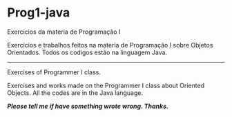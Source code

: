 Prog1-java
==========

Exercicios da materia de Programação I


Exercicios e trabalhos feitos na materia de Programação I sobre Objetos Orientados.
Todos os codigos estão na linguagem Java.


----------

Exercises of Programmer I class.


Exercises and works made on the Programmer I class about Oriented Objects.
All the codes are in the Java language.












***Please tell me if have something wrote wrong. Thanks.***
